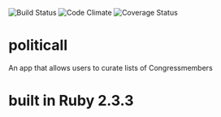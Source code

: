 ![Build Status](https://codeship.com/projects/00146300-efaf-0134-0287-46ab20fed9d7/status?branch=master)
![Code Climate](https://codeclimate.com/github/arilandau/politicall2.png)
![Coverage Status](https://coveralls.io/repos/github/arilandau/politicall2/badge.svg?branch=master)

# politicall
An app that allows users to curate lists of Congressmembers

# built in Ruby 2.3.3
